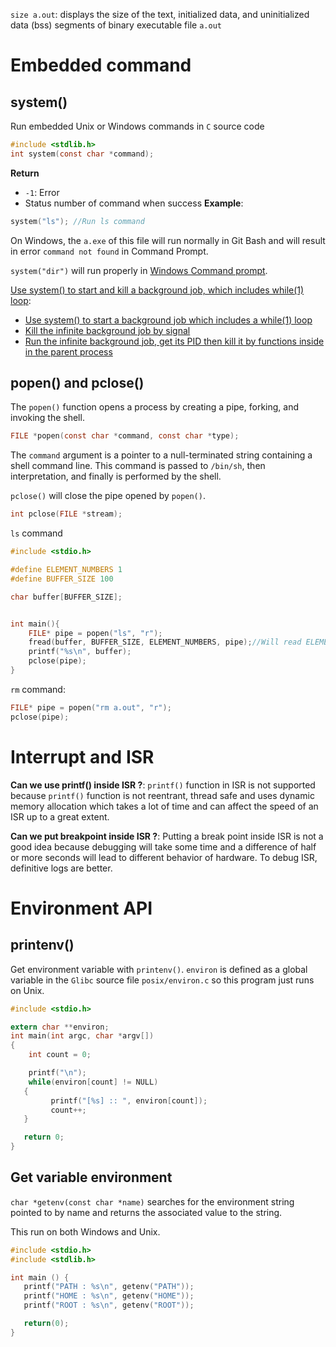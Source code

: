 ``size a.out``: displays the size of the text, initialized data, and uninitialized data (bss) segments of binary executable file ``a.out``

# Embedded command
## system()

Run embedded Unix or Windows commands in ``C`` source code

```c
#include <stdlib.h>
int system(const char *command);
```
**Return**
* ``-1``: Error
* Status number of command when success
**Example**:
```c
system("ls"); //Run ls command
```

On Windows, the ``a.exe`` of this file will run normally in Git Bash and will result in error ``command not found`` in Command Prompt.

``system("dir")`` will run properly in [Windows Command prompt](https://github.com/TranPhucVinh/Windows-Batch).

[Use system() to start and kill a background job, which includes while(1) loop](https://github.com/TranPhucVinh/C/tree/master/Physical%20layer/Process/Background%20job/Background%20job%20with%20infinite%20loop.md):
* [Use system() to start a background job which includes a while(1) loop]()
* [Kill the infinite background job by signal]()
* [Run the infinite background job, get its PID then kill it by functions inside in the parent process]()
## popen() and pclose()
The ``popen()`` function opens a process by creating a pipe, forking, and invoking the shell.

```c
FILE *popen(const char *command, const char *type);
```

The ``command`` argument is a pointer to a null-terminated string containing a shell command line.  This command is passed to ``/bin/sh``, then interpretation, and finally is performed by the shell.

``pclose()`` will close the pipe opened by ``popen()``.

```c
int pclose(FILE *stream);
``` 

``ls`` command

```c
#include <stdio.h>

#define ELEMENT_NUMBERS 1
#define BUFFER_SIZE 100

char buffer[BUFFER_SIZE];


int main(){
    FILE* pipe = popen("ls", "r");
    fread(buffer, BUFFER_SIZE, ELEMENT_NUMBERS, pipe);//Will read ELEMENT_NUMBERS*READ_SIZE from fp
    printf("%s\n", buffer);
    pclose(pipe);
}
```

``rm`` command:

```c
FILE* pipe = popen("rm a.out", "r");
pclose(pipe);
```

# Interrupt and ISR

**Can we use printf() inside ISR ?**: ``printf()`` function in ISR is not supported because ``printf()`` function is not reentrant, thread safe and uses dynamic memory allocation which takes a lot of time and can affect the speed of an ISR up to a great extent.

**Can we put breakpoint inside ISR ?**: Putting a break point inside ISR is not a good idea because debugging will take some time and a difference of half or more seconds will lead to different behavior of hardware. To debug ISR, definitive logs are better.

# Environment API

## printenv()

Get environment variable with ``printenv()``. ``environ`` is defined as a global variable in the ``Glibc`` source file ``posix/environ.c`` so this program just runs on Unix.

```c
#include <stdio.h>

extern char **environ;
int main(int argc, char *argv[])
{
    int count = 0;

    printf("\n");
    while(environ[count] != NULL)
   {
         printf("[%s] :: ", environ[count]);
         count++;
   }

   return 0;
}
```
## Get variable environment

``char *getenv(const char *name)`` searches for the environment string pointed to by name and returns the associated value to the string.

This run on both Windows and Unix.

```c
#include <stdio.h>
#include <stdlib.h>

int main () {
   printf("PATH : %s\n", getenv("PATH"));
   printf("HOME : %s\n", getenv("HOME"));
   printf("ROOT : %s\n", getenv("ROOT"));

   return(0);
}
```
